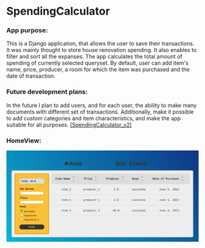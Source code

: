 # SpendingCalculator

### App purpose:
This is a Django application, that allows the user to save their transactions. It was mainly thought to store house renovation spending. It also enables to filter and sort all the expanses. The app calculates the total amount of spending of currently selected queryset. By default, user can add item's name, price, producer, a room for which the item was purchased and the date of transaction.  

### Future development plans:
In the future I plan to add users, and for each user, the ability to make many documents with different set of transactions. Additionally, make it possible to add custom categories and item characteristics, and make the app suitable for all purposes. [(SpendingCalculator_v2)](https://github.com/MichalDoman/SpendingCalculator_v2)

### HomeView:
![](https://github.com/MichalDoman/SpendingCalculator/blob/main/images/SpendingCalculator_screenshot_1.png)

